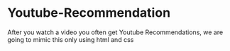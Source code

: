 # Youtube-Recommendation
After you watch a video you often get Youtube Recommendations, we are going to mimic this only using html and css
